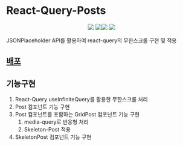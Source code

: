 # React-Query-Posts

<div align="center">
<img src="https://img.shields.io/badge/react-^18.2.0-6BDAFC.svg"/> <img src="https://img.shields.io/badge/react_query-^1.1.3-F9DC3E.svg"/><img src="https://img.shields.io/badge/axios-^1.4.0-red.svg"/>
<img src="https://img.shields.io/badge/sass-^1.62.1-DB7093.svg"/>
</div>

JSONPlaceholder API를 활용하여 react-query의 무한스크롤 구현 및 적용

## [배포](https://react-query-posts.vercel.app/)

## 기능구현

1. React-Query useInfiniteQuery를 활용한 무한스크롤 처리
1. Post 컴포넌트 기능 구현
1. Post 컴포넌트를 포함하는 GridPost 컴포넌트 기능 구현
   1. media-query로 반응형 처리
   2. Skeleton-Post 적용
1. SkeletonPost 컴포넌트 기능 구현
